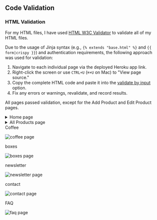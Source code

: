 

## Code Validation

### HTML Validation

For my HTML files, I have used [HTML W3C Validator](https://validator.w3.org) to validate all of my HTML files.

Due to the usage of Jinja syntax (e.g., `{% extends "base.html" %}` and `{{ form|crispy }}`) and authentication requirements, the following approach was used for validation:

1. Navigate to each individual page via the deployed Heroku app link.
2. Right-click the screen or use `CTRL+U` (`⌘+U` on Mac) to "View page source."
3. Copy the complete HTML code and paste it into the [validate by input](https://validator.w3.org/#validate_by_input) option.
4. Fix any errors or warnings, revalidate, and record results.

All pages passed validation, except for the Add Product and Edit Product pages.


<details>

<summary> Home page </summary>

![Home page]()

</details>


<details>

<summary> All Products page </summary>

![Product page]()

</details>


<summary> Coffee </summary>

![coffee page]()

</details>


<summary> boxes </summary>

![boxes page]()

</details>


<summary> newsletter </summary>

![newsletter page]()

</details>


<summary> contact </summary>

![contact page]()

</details>


<summary> FAQ </summary>

![faq page]()

</details>
